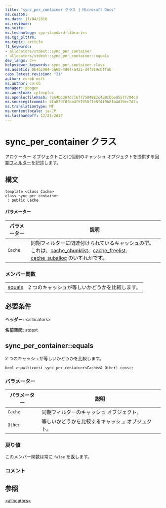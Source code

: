 ```yaml
---
title: "sync_per_container クラス | Microsoft Docs"
ms.custom: 
ms.date: 11/04/2016
ms.reviewer: 
ms.suite: 
ms.technology: cpp-standard-libraries
ms.tgt_pltfrm: 
ms.topic: article
f1_keywords:
- allocators/stdext::sync_per_container
- allocators/stdext::sync_per_container::equals
dev_langs: C++
helpviewer_keywords: sync_per_container class
ms.assetid: 0b4b2904-b668-4d94-a422-d4f919cbffab
caps.latest.revision: "21"
author: corob-msft
ms.author: corob
manager: ghogen
ms.workload: cplusplus
ms.openlocfilehash: 7864b6367d716ff7504982c4a8cbbed55f7784c0
ms.sourcegitcommit: 8fa8fdf0fbb4f57950f1e8f4f9b81b4d39ec7d7a
ms.translationtype: MT
ms.contentlocale: ja-JP
ms.lasthandoff: 12/21/2017
---
```

# <a name="syncpercontainer-class"></a>sync_per_container クラス
アロケーター オブジェクトごとに個別のキャッシュ オブジェクトを提供する[同期フィルター](../standard-library/allocators-header.md)を記述します。  
  
## <a name="syntax"></a>構文  
  
```
template <class Cache>  
class sync_per_container
 : public Cache
```  
  
#### <a name="parameters"></a>パラメーター  
  
|パラメーター|説明|  
|---------------|-----------------|  
|`Cache`|同期フィルターに関連付けられているキャッシュの型。 これは、[cache_chunklist](../standard-library/cache-chunklist-class.md)、[cache_freelist](../standard-library/cache-freelist-class.md)、[cache_suballoc](../standard-library/cache-suballoc-class.md) のいずれかです。|  
  
### <a name="member-functions"></a>メンバー関数  
  
|||  
|-|-|  
|[equals](#equals)|2 つのキャッシュが等しいかどうかを比較します。|  
  
## <a name="requirements"></a>必要条件  
 **ヘッダー:** \<allocators>  
  
 **名前空間:** stdext  
  
##  <a name="equals"></a>  sync_per_container::equals  
 2 つのキャッシュが等しいかどうかを比較します。  
  
```
bool equals(const sync_per_container<Cache>& Other) const;
```  
  
### <a name="parameters"></a>パラメーター  
  
|パラメーター|説明|  
|---------------|-----------------|  
|`Cache`|同期フィルターのキャッシュ オブジェクト。|  
|`Other`|等しいかどうかを比較するキャッシュ オブジェクト。|  
  
### <a name="return-value"></a>戻り値  
 このメンバー関数は常に `false` を返します。  
  
### <a name="remarks"></a>コメント  
  
## <a name="see-also"></a>参照  
 [\<allocators>](../standard-library/allocators-header.md)




